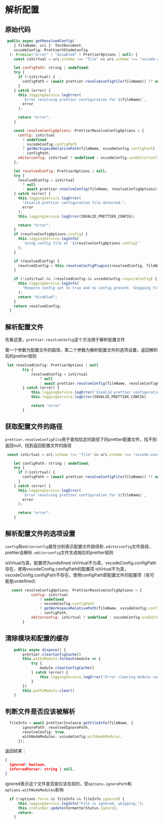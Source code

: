 # 解析配置

## 原始代码

```js
 public async getResolvedConfig(
    { fileName, uri }: TextDocument,
    vscodeConfig: PrettierVSCodeConfig
  ): Promise<"error" | "disabled" | PrettierOptions | null> {
    const isVirtual = uri.scheme !== "file" && uri.scheme !== "vscode-userdata";

    let configPath: string | undefined;
    try {
      if (!isVirtual) {
        configPath = (await prettier.resolveConfigFile(fileName)) ?? undefined;
      }
    } catch (error) {
      this.loggingService.logError(
        `Error resolving prettier configuration for ${fileName}`,
        error
      );

      return "error";
    }

    const resolveConfigOptions: PrettierResolveConfigOptions = {
      config: isVirtual
        ? undefined
        : vscodeConfig.configPath
        ? getWorkspaceRelativePath(fileName, vscodeConfig.configPath)
        : configPath,
      editorconfig: isVirtual ? undefined : vscodeConfig.useEditorConfig,
    };

    let resolvedConfig: PrettierOptions | null;
    try {
      resolvedConfig = isVirtual
        ? null
        : await prettier.resolveConfig(fileName, resolveConfigOptions);
    } catch (error) {
      this.loggingService.logError(
        "Invalid prettier configuration file detected.",
        error
      );
      this.loggingService.logError(INVALID_PRETTIER_CONFIG);

      return "error";
    }
    if (resolveConfigOptions.config) {
      this.loggingService.logInfo(
        `Using config file at '${resolveConfigOptions.config}'`
      );
    }

    if (resolvedConfig) {
      resolvedConfig = this.resolveConfigPlugins(resolvedConfig, fileName);
    }

    if (!isVirtual && !resolvedConfig && vscodeConfig.requireConfig) {
      this.loggingService.logInfo(
        "Require config set to true and no config present. Skipping file."
      );
      return "disabled";
    }
    return resolvedConfig;
  }
```

## 解析配置文件

先看这里，`prettier.resolveConfig`这个方法用于解析配置文件

第一个参数为配置文件的路径，第二个参数为解析配置文件的选项设置，返回解析后的prettier规则

```js
 let resolvedConfig: PrettierOptions | null
        try {
            resolvedConfig = isVirtual
                ? null
                : await prettier.resolveConfig(fileName, resolveConfigOptions)
        } catch (error) {
            this.loggingService.logError('Invalid prettier configuration file detected.', error)
            this.loggingService.logError(INVALID_PRETTIER_CONFIG)

            return 'error'
        }
```

## 获取配置文件的路径

`prettier.resolveConfigFile`用于查找给定的路径下的prettier配置文件，找不到返回null，找到返回配置文件的路径

```js
 const isVirtual = uri.scheme !== "file" && uri.scheme !== "vscode-userdata";

    let configPath: string | undefined;
    try {
      if (!isVirtual) {
        configPath = (await prettier.resolveConfigFile(fileName)) ?? undefined;
      }
    } catch (error) {
      this.loggingService.logError(
        `Error resolving prettier configuration for ${fileName}`,
        error
      );

      return "error";
    }
```

## 解析配置文件的选项设置

`config`和`editorconfig`属性分别表示配置文件路径和`.editorconfig`文件路径，prettier会解析`.editorconfig`文件生成相应的prettier规则

isVirtual为真，配置项为undefined
isVirtual不为真，vscodeConfig.configPath存在，使用vscodeConfig.configPath的配置项
isVirtual不为真，vscodeConfig.configPath不存在，使用configPath即配置文件的配置项（有可能是undefined）

```js
   const resolveConfigOptions: PrettierResolveConfigOptions = {
            config: isVirtual
                ? undefined
                : vscodeConfig.configPath
                ? getWorkspaceRelativePath(fileName, vscodeConfig.configPath)
                : configPath,
            editorconfig: isVirtual ? undefined : vscodeConfig.useEditorConfig,
        }
```

## 清除模块和配置的缓存

```js
    public async dispose() {
        prettier.clearConfigCache()
        this.path2Module.forEach(module => {
            try {
                module.clearConfigCache()
            } catch (error) {
                this.loggingService.logError('Error clearing module cache.', error)
            }
        })
        this.path2Module.clear()
    }
```

## 判断文件是否应该被解析

```ts
  fileInfo = await prettierInstance.getFileInfo(fileName, {
        ignorePath: resolvedIgnorePath,
        resolveConfig: true,
        withNodeModules: vscodeConfig.withNodeModules,
      });
```

返回结果：

```json
{
  ignored: boolean,
  inferredParser: string | null,
}
```

ignored表示这个文件是否是应该忽视的，受`options.ignorePath`和`options.withNodeModules`影响

```ts
  if (!options.force && fileInfo && fileInfo.ignored) {
      this.loggingService.logInfo("File is ignored, skipping.");
      this.statusBar.update(FormatterStatus.Ignore);
      return;
    }
```

